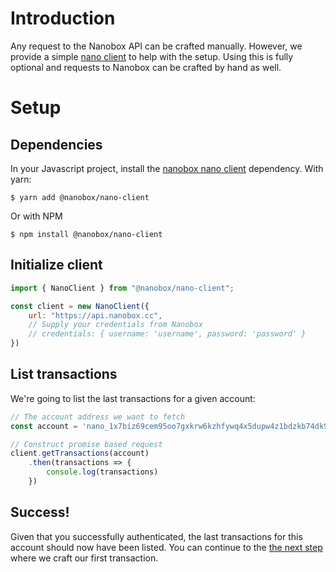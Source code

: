 # Introduction

Any request to the Nanobox API can be crafted manually. However, we provide a simple [nano client](https://github.com/nanobox-cc/nano-client) to help with the setup.
Using this is fully optional and requests to Nanobox can be crafted by hand as well.

# Setup

## Dependencies

In your Javascript project, install the [nanobox nano client](https://github.com/nanobox-cc/nano-client) dependency. With yarn:
    
    $ yarn add @nanobox/nano-client

Or with NPM

    $ npm install @nanobox/nano-client

## Initialize client

```javascript
import { NanoClient } from "@nanobox/nano-client";

const client = new NanoClient({
    url: "https://api.nanobox.cc",
    // Supply your credentials from Nanobox
    // credentials: { username: 'username', password: 'password' }
})
```

## List transactions

We're going to list the last transactions for a given account:

```javascript
// The account address we want to fetch
const account = 'nano_1x7biz69cem95oo7gxkrw6kzhfywq4x5dupw4z1bdzkb74dk9kpxwzjbdhhs'

// Construct promise based request
client.getTransactions(account)
    .then(transactions => {
        console.log(transactions)
    })
```

## Success!

Given that you successfully authenticated, the last transactions for this account should now have been listed.
You can continue to the [the next step](/api-docs/js/transaction) where we craft our first transaction.
